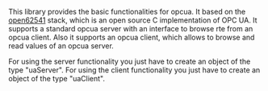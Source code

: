 This library provides the basic functionalities for opcua. It based on the [open62541](http://www.open62541.org/) stack, which is an open source C implementation of OPC UA. It supports a standard opcua server with an interface to browse rte from an opcua client. Also it supports an opcua client, which allows to browse and read values of an opcua server.

For using the server functionality you just have to create an object of the type "uaServer".
For using the client functionality you just have to create an object of the type "uaClient".  


